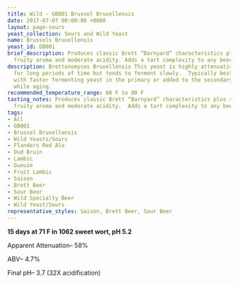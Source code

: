 ```yaml
---
title: Wild - GB001 Brussel Bruxellensis
date: 2017-07-07 00:00:00 +0000
layout: page-sours
yeast_collection: Sours and Wild Yeast
name: Brussels Bruxellensis
yeast_id: GB001
brief_description: Produces classic Brett “Barnyard” characteristics plus some subtle
  fruity aroma and moderate acidity. Adds a tart complexity to any beer.
description: Brettanomyces Bruxellensis This yeast is highly attenuative when left
  for long periods of time but tends to ferment slowly.  Typically best used in combination
  with faster fermenting yeast in the primary or added to the secondary to add complexity
  while aging.
recommended_temperature_range: 68 F to 80 F
tasting_notes: Produces classic Brett “Barnyard” characteristics plus some subtle
  fruity aroma and moderate acidity.  Adds a tart complexity to any beer.
tags:
- All
- GB001
- Brussel Bruxellensis
- Wild Yeasts/Sours
- Flanders Red Ale
- Oud Bruin
- Lambic
- Gueuze
- Fruit Lambic
- Saison
- Brett Beer
- Sour Beer
- Wild Specialty Beer
- Wild Yeast/Sours
representative_styles: Saison, Brett Beer, Sour Beer
---
```



**15 days at 71 F in 1062 sweet wort, pH 5.2**

Apparent Attenuation– 58%

ABV– 4.7%

Final pH– 3.7 (32X acidification)